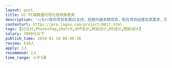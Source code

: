 ```yaml
---                
layout: post       
title: UI PC端数据可视化绩效报表类           
description: '</br>我司项目急需UI支持，短期外援本期项目，配合项目经理及其需求，完成一页原型图，确认风格及效果设计，需要有数据分析/可视化/BI/报表等的设计经验和项目经验，做过大型项目者优先。再设计的同时，不影响视觉和用户体验的情况下，能考虑后期前端的可实现性，各个平台的适配性和自适应。</br>后期可能还需要前端和JS动画，为此有团队或企业都包括最佳，前端能指定用某个框架写如vue熟练，能短期暂时外派驻场支持最佳。</br>'     
contenturl: https://pro.lagou.com/project/6017.html      
tags: [UI设计,Photoshop,Sketch,APP设计,网站设计,H5设计,图标设计]            
salary: 3000元以下          
publish_time: 2018-01-18 08:40:18         
review: 610人                   
apply: 1人                   
recommend: 2人                   
time_range: 小于1周              
---                 
```

